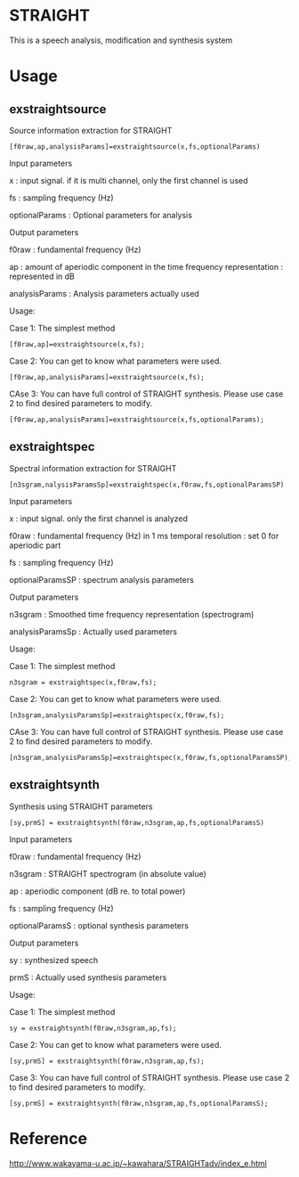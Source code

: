 STRAIGHT
========

This is a speech analysis, modification and synthesis system

# Usage
## exstraightsource
   Source information extraction for STRAIGHT
   ```
   [f0raw,ap,analysisParams]=exstraightsource(x,fs,optionalParams)
   ```
   Input parameters
   
   x   : input signal. if it is multi channel, only the first channel is used
   
   fs  : sampling frequency (Hz)
   
   optionalParams : Optional parameters for analysis
   
   Output parameters
   
   f0raw   : fundamental frequency (Hz)
   
   ap  : amount of aperiodic component in the time frequency representation
       : represented in dB
   
   analysisParams : Analysis parameters actually used

   Usage:
   
   Case 1: The simplest method
   ```
   [f0raw,ap]=exstraightsource(x,fs); 
   ```
   Case 2: You can get to know what parameters were used.
   ```
   [f0raw,ap,analysisParams]=exstraightsource(x,fs);
   ```
   CAse 3: You can have full control of STRAIGHT synthesis.
       Please use case 2 to find desired parameters to modify.
   ```
   [f0raw,ap,analysisParams]=exstraightsource(x,fs,optionalParams);
   ```
## exstraightspec
   Spectral information extraction for STRAIGHT
   ```
   [n3sgram,nalysisParamsSp]=exstraightspec(x,f0raw,fs,optionalParamsSP)
   ```
   Input parameters
   
   x   : input signal. only the first channel is analyzed
   
   f0raw   : fundamental frequency (Hz) in 1 ms temporal resolution
           : set 0 for aperiodic part
   
   fs  : sampling frequency (Hz)
   
   optionalParamsSP : spectrum analysis parameters
   
   Output parameters
   
   n3sgram : Smoothed time frequency representation (spectrogram)
   
   analysisParamsSp :  Actually used parameters

   Usage:
   
   Case 1: The simplest method
   ```
   n3sgram = exstraightspec(x,f0raw,fs); 
   ```
   Case 2: You can get to know what parameters were used.
   ```
   [n3sgram,analysisParamsSp]=exstraightspec(x,f0raw,fs);
   ```
   CAse 3: You can have full control of STRAIGHT synthesis.
       Please use case 2 to find desired parameters to modify.
   ```
   [n3sgram,analysisParamsSp]=exstraightspec(x,f0raw,fs,optionalParamsSP);
   ```
## exstraightsynth
   Synthesis using STRAIGHT parameters
   ```
   [sy,prmS] = exstraightsynth(f0raw,n3sgram,ap,fs,optionalParamsS)
   ```
   Input parameters
   
   f0raw   : fundamental frequency (Hz) 
   
   n3sgram : STRAIGHT spectrogram (in absolute value)
   
   ap      : aperiodic component (dB re. to total power)
   
   fs      : sampling frequency (Hz)
   
   optionalParamsS : optional synthesis parameters
   
   Output parameters
   
   sy      : synthesized speech
   
   prmS    : Actually used synthesis parameters

   Usage:
   
   Case 1: The simplest method
   ```
   sy = exstraightsynth(f0raw,n3sgram,ap,fs); 
   ```
   Case 2: You can get to know what parameters were used.
   ```
   [sy,prmS] = exstraightsynth(f0raw,n3sgram,ap,fs);
   ```
   Case 3: You can have full control of STRAIGHT synthesis.
       Please use case 2 to find desired parameters to modify.
   ```
   [sy,prmS] = exstraightsynth(f0raw,n3sgram,ap,fs,optionalParamsS);
   ```
# Reference
http://www.wakayama-u.ac.jp/~kawahara/STRAIGHTadv/index_e.html
